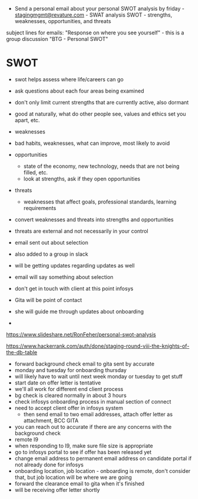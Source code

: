 - Send a personal email about your personal SWOT analysis by friday
        - stagingmgmt@revature.com
        - SWAT analysis SWOT - strengths, weaknesses, opportunities, and threats

subject lines for emails:
"Response on where you see yourself"
    - this is a group discussion
"BTG - Personal SWOT"


# SWOT
- swot helps assess where life/careers can go
- ask questions about each four areas being examined
- don't only limit current strengths that are currently active, also dormant

- good at naturally, what do other people see, values and ethics set you apart, etc.

- weaknesses
- bad habits, weaknesses, what can improve, most likely to avoid

- opportunities
    - state of the economy, new technology, needs that are not being filled, etc.
    - look at strengths, ask if they open opportunities

- threats
    - weaknesses that affect goals, professional standards, learning requirements


- convert weaknesses and threats into strengths and opportunities

- threats are external and not necessarily in your control

- email sent out about selection
- also added to a group in slack
- will be getting updates regarding updates as well
- email will say something about selection
- don't get in touch with client at this point infosys
- Gita will be point of contact
- she will guide me through updates about onboarding
- 

https://www.slideshare.net/RonFeher/personal-swot-analysis



https://www.hackerrank.com/auth/done/staging-round-viii-the-knights-of-the-db-table


- forward background check email to gita sent by accurate
- monday and tuesday for onboarding thursday
- will likely have to wait until next week monday or tuesday to get stuff
- start date on offer letter is tentative
- we'll all work for different end client process
- bg check is cleared normally in about 3 hours
- check infosys onboarding process in manual section of connect
- need to accept client offer in infosys system
    - then send email to two email addresses, attach offer letter as attachment, BCC GITA
- you can reach out to accurate if there are any concerns with the background check
- remote I9
- when responding to I9, make sure file size is appropriate
- go to infosys portal to see if offer has been released yet
- change email address to permanent email address on candidate portal if not already done for infosys
- onboarding location, job location - onboarding is remote, don't consider that, but job location will be where we are going
- forward the clearance email to gita when it's finished
- will be receiving offer letter shortly